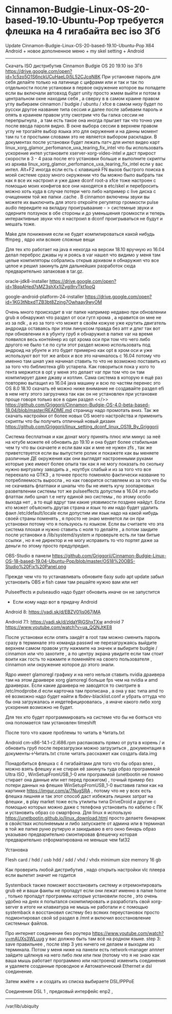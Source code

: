 # Cinnamon-Budgie-Linux-OS-20-based-19.10-Ubuntu-Pop требуется флешка на 4 гигабайта вес iso 3Гб 

Update Cinnamon-Budgie-Linux-OS-20-based-19.10-Ubuntu-Pop X64 Android + новое дополненное меню + my skel setting + Android

______________________________________________________________________________________________________________________

Скачать ISO дистрибутив Cinnamon Budgie OS 20 19.10 iso 3Гб https://drive.google.com/open?id=1c5zo5O1S6nckUCuHaeL0j5L52CJcqN8K
При установке пароль для себя делайте только на латинице с цифрами или и так и так по отдельности после установки в первое окружение которое вы попадете если вы включали автовход будет unity просто жмем выйти и потом в центральном окне находим себя , а сверху в в самом краине правом углу выбираем cinnamon / budgie / ubuntu / xfce в самом низу будет по русски другое название типа сессия и далее после забиваем пароль и опять в краинем правом углу смотрим что бы галка сессии не перепрыгнула , а там есть такое она иногда прыгает так что точно уже после ввода пароля видно. В окне выбора сессии в верхнем правом углу 
не трогайте выбор языка это для окружения и на данны момент там ru т.е простыми словами это не является выбором раскладки.
В документах после установки будет лежать патч для интел видео карт linux_xorg_glamor_perfomance_uxa_tearing_fix_intel что бы использовать ускорение интел установите xserver-xorg-video-intel и даст прирост скорости в 3 - 4 раза после его установки больше и выполните скрипты из архива linux_xorg_glamor_perfomance_uxa_tearing_fix_intel если у вас интел.
Alt+F2 иногда если есть с клавишей FN вызов быстрого поиска в моей системе сразу много окружении что бы можно было выбрать 
так как я все их настроил и уже даже dconf root-a xfce тоже настроен с помощью моих конфигов все они находятся в etc/skel и перебросить можно хоть куда в случае потери чего либо например с live диска с очищением той же папки .cache .
В cinnamon включены звуки вы можете их выключить для этого откройте регулятор громкости pulse audio переидите на вкладку 
проигрываание -  > системные звуки и одерните ползунок в обе стороны и до уменьшения громкости и теперь интерактивные звуки что я настроил в  dconf проигрываться не будут и мешать тоже.

Make для понижения если не будет компилироваться какой нибудь ffmpeg , ядро или всякие сложные вещи

Для тех кто работает на java я некогда на версии 18.10 вручную из 16.04 делал переброс джавы ну и роясь в var нашел что видимо у меня там целые компиляторы собрались открыв архивом я обнаружил что все целое и решил закинуть для дальнейших разработок сюда предварительно запаковав в tar.gz.

oracle-jdk8-installer https://drive.google.com/open?id=18qpAHed7sMZ3shXx1lZvgj9rvTkt1poQ

google-android-platform-24-installer https://drive.google.com/open?id=1KG3tNbxdTZB3bt8Zzing7Owhaay9wyOM

Очень много происходит в var папке например недавно при обновлении grub я обнаружил что раздел от оси гугл хрома , а нравится 
он мне не из за ndk , а из за того что может в своём кожухе уже крутить двигатель андроида оставаясь при этом линуксом правда 
без апт и дпкг так вот при обновлении я в убунту груб я обнаружил в папке var на время появился весь контейнер из opt хрома оси при том что чего либо другого не было т.е по сути этот раздел можно использовать под андроид на убунте и это будет примерно как opt в хром оси и уже используют вот тот же anbox и все это начиналось с 16.04 потому что именно там шнап уже начинал ставить то что не возможно поставить из за того что библиотека glib устарела. Как говориться пока у кого то гента 
мержится в opt у меня это делает var при том что он там компилирует даже джаву и котлин. Сама система в которую я ещё раз повторяю вытащил из 16.04 java машину и всю по частям перенес это OS 8.0 18.10 скачать её можно ниже внимание не создавайте раздел efi в нем нету этого загрузчика так как он не установлен при установке проще говоря только все в один раздел <</>> https://github.com/Griggorii/Cinnamon-Budgie-OS-4.0-beta-based-18.04/blob/master/README.md страницу надо промотать вниз.
Так же скачать настройки от более новых OS моего настройства и применить скрипты что бы получить отличный новый дизаин https://github.com/Griggorii/linux_setting_dconf_linux_OS19_By_Griggorii



Система бесплатная и как донат могу принять плюс или минус за неё на ютубе можете её обновить до 19.10 и она будет более 
стабильная чем ту что вы скачаете и если вам как и мне не нужен zfs , так же приветствуется если вы выпустите ролик и покажете как вы меняете различные ДЕ окружения как они выглядят настроенными руками которые уже имеют более опыта так как я не могу показать по скольку нужно виртуалку заводить а , ноутбук слабый и из за того что все переехало на GTK3 , а точнее просто поменяло фактически название то потребляемость выросла , но как говорится оставляем из за того что бы не скачивать флатпаки и шнапы что бы не иметь кучу зоопарковых разветвлении системы тот же pulseeffects допустим в 16.04 это либо флатпак либо шнап т.е нету единой эко системы , по этому особо выхода нет , а то ещё вдруг там какие уязвимости позднее найдут.
Если кто может объяснить другая страна и язык то им надо будет удалить фаил /etc/default/locale если допустим им язык надо на 
какой нибудь своей страны поменять , я просто не знаю меняется ли он при установки потому что я пользуюсь ru языком.
Если вы считаете что эта система плохая и нужно ставить с ноля то делайте , а потом заидите после установки в /lib/systemd/system и проверьте есть ли там битые ссылки , но я не директор и не могу исправить то что портят даже за деньги 
по этому просто предупредил.

OBS-Studio в панели https://github.com/Griggorii/Cinnamon-Budgie-Linux-OS-18-based-19.04-Ubuntu-Pop/blob/master/OS18%20OBS-Studio%20Fix%20Panel.png

Прежде чем что то устанавливать обновите базу sudo apt update забыл установить OBS и fish сами там решайте нужно вам или нет

Pulseeffects и pulseaudio надо будет обновить иначе он не запустится

+ Если кому надо вот в придачу Android 

Android 8: https://yadi.sk/d/EBZV01js067jMA

Android 7.1: https://yadi.sk/d/zldaYRjGShxTXw android 7 https://www.youtube.com/watch?v=ua_QQNJtKE8

После установки если опять заидёт в root там можно сменить пароль сразу в терминале это команда passwd не перезагружаясь выйдите верхнем самом правом углу нажмите на значек и выбирите budgie / cinnamon или что захотите , а по центру экрана увидите если там стоит воити как гость то нажмите и поменяйте на своего пользователя , cinnamon  или окружение которое до этого знали.

Ядро имеет glamoregl графику и на него нельзя ставить nvidia драивера там на этом драивере xorg glamoregl больше fps чем на nvidia и amd драиверах. Если какие драивера не заводятся то смотрите в /etc/modprobe.d если карточка там прописана , а она у вас типа amd то её возможно надо будет найти в fbdev-blacklist.conf и убрать оттуда что бы она загружалась и индетефицировалась , а иначе какого либо xorg ускорения возможно не будет.

Для тех кто будет программировать на системе что бы не бояться что она поломается там установлен timeshift

После того что какие проблемы то читать в Читать.txt

Android cm-x86-14.1-r2.i686.rpm распаковать прямо от рута в корень / и обновить груб после перезагрузки можно загрузиться , документация в документы->Читать.txt столе читать расскажет как создать data.img

Понадобиться флешка с 4 гигабайтами для того что бы образ влез , 
можно взять флешку и не стирая её закинуть туда образ программой Ultra ISO , WinSetupFromUSB_1-0 
или программой (unetbootin не помню стирает она данные или нет перед прожигом) , 
точный пример без потери данных на флешке WinSetupFromUSB_1-0 выставив галки 
как на картинке https://imgur.com/a/7NugSRA , потому что не у всех есть флешка лишняя и так этот способ даст избежать лишних затрат на флешки , 
в play market тоже есть утилиты типа DriveDroid и другие с помощью которых можно 
даже с телефона установить по кабелю с ПК и установить образ со смартфона.
Для linux я использую https://unetbootin.github.io/linux_download.html просто делаете бинарник в свойствах
исполняемым и либо запускаете от админа или в терминал в той же папке руню рутирую и закидываю в его окно бинарь 
образ указываю предварительно смонтировав флешечку которая предварительно отформатирована не меньше чем fat32

Установка 

Flesh card / hdd / usb hdd / sdd / vhd / vhdx minimum size memory 16 gb

Как проверить любой дистрибутив , надо открыть настройки vlc плеера если вылетит значит не годится

Systemback также поможет восстановить систему и отремонтировать grub её и ваши фаилы не пропадут 
если они лежат именно в папке home , только пропадут программы которые установили после , это очень 
удобно на днях я попытался скомпилировать и разработать свой xorg-server в итоге ни клавиатура не 
мышь не работали и с помощью systemback я восстановил систему без всяких переустановок просто подмонтировал 
свой sd раздел в /mnt и включил восстановление системных файлов.

Про интернет соединение без роутера https://www.youtube.com/watch?v=mAUXs3WLuug у вас должно быть там всё на родном языке.
step 3: save правильнее , после step 3 yes ничего не делаем и выходим из терминала.
Потом у меня ниже на панели есть network-manager апплет зайдите щёлкнув на него либо лкм или пкм (потому что я не знаю как ваша мышь работает программно или настроена) изменить соединения и удаляете созданные проводное и Автоматический Ethernet и dsl соединение.

Затем жмёте + и создать из списка выбираете DSL/PPPoE

Соединение DSL 1 , 
предковый интерфейс enp2 , 

___________________________________________________________________________________________________________

/var/lib/ubiquity

